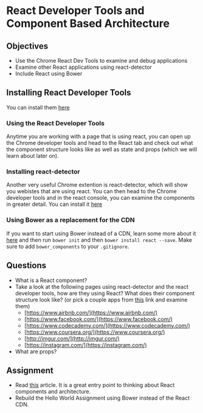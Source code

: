 # React Developer Tools and Component Based Architecture

## Objectives

- Use the Chrome React Dev Tools to examine and debug applications 
- Examine other React applications using react-detector
- Include React using Bower

## Installing React Developer Tools

You can install them [here](https://chrome.google.com/webstore/detail/react-developer-tools/fmkadmapgofadopljbjfkapdkoienihi?hl=en)

### Using the React Developer Tools

Anytime you are working with a page that is using react, you can open up the Chrome developer tools and head to the React tab and check out what the component structure looks like as well as state and props (which we will learn about later on).

### Installing react-detector

Another very useful Chrome extention is react-detector, which will show you webistes that are using react. You can then head to the Chrome developer tools and in the react console, you can examine the components in greater detail. You can install it [here](https://chrome.google.com/webstore/detail/react-detector/jaaklebbenondhkanegppccanebkdjlh?hl=en-US)

### Using Bower as a replacement for the CDN

If you want to start using Bower instead of a CDN, learn some more about it [here](../bower) and then run `bower init` and then `bower install react --save`. Make sure to add `bower_components` to your `.gitignore`.

## Questions
 
* What is a React component?
* Take a look at the following pages using react-detector and the react developer tools, how are they using React? What does their component structure look like? (or pick a couple apps from [this](https://github.com/facebook/react/wiki/Sites-Using-React) link and examine them)
    - [https://www.airbnb.com/](https://www.airbnb.com/)
    - [https://www.facebook.com/](https://www.facebook.com/)
    - [https://www.codecademy.com/](https://www.codecademy.com/)
    - [https://www.coursera.org/](https://www.coursera.org/)
    - [http://imgur.com/](http://imgur.com/)
    - [https://instagram.com/](https://instagram.com/)
* What are props? 

## Assignment

* Read [this](https://facebook.github.io/react/docs/thinking-in-react.html) article. It is a great entry point to thinking about React components and architecture.
* Rebuild the Hello World Assignment using Bower instead of the React CDN. 


